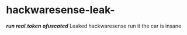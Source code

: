 # hackwaresense-leak- 
***run real.token*** ***ofuscated***
Leaked hackwaresense run it the car is insane
